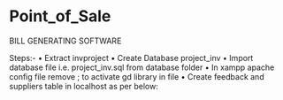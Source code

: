 # Point_of_Sale
BILL GENERATING SOFTWARE

Steps:-
•	Extract invproject
•	Create Database project_inv 
•	Import database file i.e. project_inv.sql  from database folder 
•	In xampp apache  config file remove ; to activate gd library in file 
•	Create feedback and suppliers table in localhost as per below:
